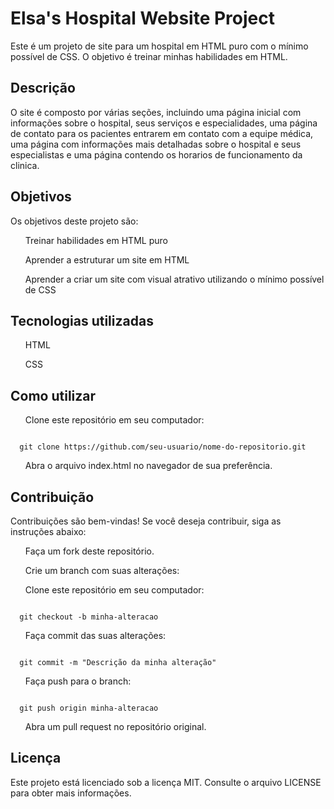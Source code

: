 <h1>Elsa's Hospital Website Project</h1>

Este é um projeto de site para um hospital em HTML puro com o mínimo possível de CSS. O objetivo é treinar minhas habilidades em HTML.

<h2>Descrição</h2>
O site é composto por várias seções, incluindo uma página inicial com informações sobre o hospital, seus serviços e especialidades, uma página de contato para os pacientes entrarem em contato com a equipe médica, uma página com informações mais detalhadas sobre o hospital e seus especialistas e uma página contendo os horarios de funcionamento da clinica.

<h2>Objetivos</h2>
Os objetivos deste projeto são:

<ul>Treinar habilidades em HTML puro</ul>
<ul>Aprender a estruturar um site em HTML</ul>
<ul>Aprender a criar um site com visual atrativo utilizando o mínimo possível de CSS</ul>

<h2>Tecnologias utilizadas</h2>
<ul>HTML</ul>
<ul>CSS</ul>

<h2>Como utilizar</h2>
<ol>Clone este repositório em seu computador:</ol>
<pre><code class="language-bash">
  git clone https://github.com/seu-usuario/nome-do-repositorio.git
</code></pre>
<ol>Abra o arquivo index.html no navegador de sua preferência.</ol>

<h2>Contribuição</h2>
Contribuições são bem-vindas! Se você deseja contribuir, siga as instruções abaixo:

<ol>Faça um fork deste repositório.</ol>
<ol>Crie um branch com suas alterações:</ol>

<ol>Clone este repositório em seu computador:</ol>
<pre><code class="language-bash">
  git checkout -b minha-alteracao
</code></pre>

<ol>Faça commit das suas alterações:</ol>

<pre><code class="language-bash">
  git commit -m "Descrição da minha alteração"
</code></pre>

<ol>Faça push para o branch:</ol>

<pre><code class="language-bash">
  git push origin minha-alteracao
</code></pre>

<ol>Abra um pull request no repositório original.</ol>

<h2>Licença</h2>
Este projeto está licenciado sob a licença MIT. Consulte o arquivo LICENSE para obter mais informações.